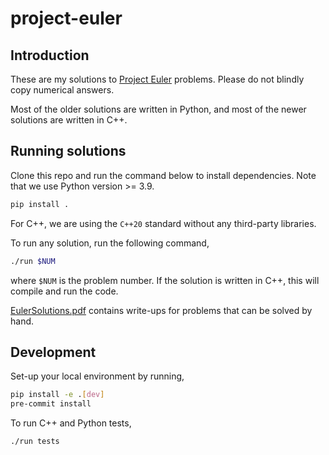 # project-euler

## Introduction

These are my solutions to [Project Euler](https://projecteuler.net/) problems.
Please do not blindly copy numerical answers.

Most of the older solutions are written in Python, and most of the newer solutions are written in C++.

## Running solutions

Clone this repo and run the command below to install dependencies.
Note that we use Python version >= 3.9.

```bash
pip install .
```

For C++, we are using the `C++20` standard without any third-party libraries.

To run any solution, run the following command,

```bash
./run $NUM
```

where `$NUM` is the problem number.
If the solution is written in C++, this will compile and run the code.

[EulerSolutions.pdf](docs/EulerSolutions.pdf) contains write-ups for problems that can be solved by hand.

## Development

Set-up your local environment by running,
```bash
pip install -e .[dev]
pre-commit install
```

To run C++ and Python tests,
```bash
./run tests
```
